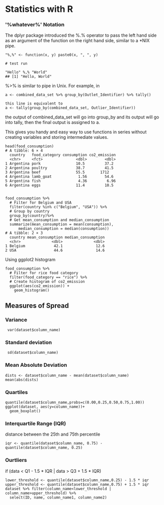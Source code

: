 # Statistics with R

###  '%whatever%' Notation
The dplyr package introduced the %.% operator to pass the left hand side as an argument of the function on the right hand side, similar to a *NIX pipe.

```
"%,%" <- function(x, y) paste0(x, ", ", y)

# test run

"Hello" %,% "World"
## [1] "Hello, World"
```


%>% is similar to pipe in Unix. For example, in

```
a <- combined_data_set %>% group_by(Outlet_Identifier) %>% tally()

this line is equivalent to
a <- tally(group_by(combined_data_set, Outlier_Identifier))
```
the output of combined_data_set will go into group_by and its output will go into tally, then the final output is assigned to a.

This gives you handy and easy way to use functions in series without creating variables and storing intermediate values.

```
head(food_consumption)
# A tibble: 6 × 4
  country   food_category consumption co2_emission
  <chr>     <fct>               <dbl>        <dbl>
1 Argentina pork                10.5         37.2 
2 Argentina poultry             38.7         41.5 
3 Argentina beef                55.5       1712   
4 Argentina lamb_goat            1.56        54.6 
5 Argentina fish                 4.36         6.96
6 Argentina eggs                11.4         10.5


food_consumption %>%
  # Filter for Belgium and USA
  filter(country %in% c("Belgium", "USA")) %>%
  # Group by country
  group_by(country)%>%
  # Get mean_consumption and median_consumption
  summarize(mean_consumption = mean(consumption),
      median_consumption = median(consumption))
# A tibble: 2 × 3
  country mean_consumption median_consumption
  <chr>              <dbl>              <dbl>
1 Belgium             42.1               12.6
2 USA                 44.6               14.6
```
Using ggplot2 histogram
```
food_consumption %>%
  # Filter for rice food category
  filter(food_category == "rice") %>%
  # Create histogram of co2_emission
  ggplot(aes(co2_emission)) +
    geom_histogram()
```
## Measures of Spread
### Variance
``` var(dataset$column_name)```
### Standard deviation
``` sd(dataset$column_name)```
### Mean Absolute Deviation
```
dists <- dataset$column_name - mean(dataset$column_name)
mean(abs(dists)
```
### Quartiles
```
quantile(dataset$column_name,probs=c(0.00,0.25,0.50,0.75,1.00)) 
ggplot(dataset, aes(y=column_name))+
  geom_boxplot()
```
### Interquartile Range (IQR)
distance between the 25th and 75th percentile
```
iqr <- quantile(dataset$column_name, 0.75) - quantile(dataset$column_name, 0.25)
```
### Ourtliers
if (data < Q1 - 1.5 * IQR | data > Q3 + 1.5 * IQR)
```
lower_threshold <- quantile(dataset$column_name,0.25) - 1.5 * iqr
upper_threshold <- quantile(dataset$column_name,0.75) + 1.5 * iqr
dataset %>% filter(column_name<lower_threshold | column_name>upper_threshold) %>%
  select(ID, name, column_name1, column_name2)
```







